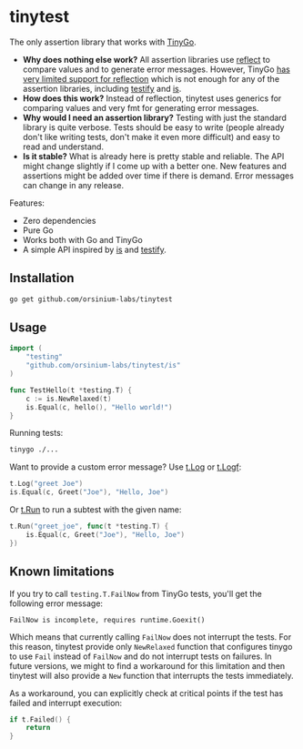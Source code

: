 # tinytest

The only assertion library that works with [TinyGo](https://tinygo.org/).

* **Why does nothing else work?** All assertion libraries use [reflect](https://pkg.go.dev/reflect) to compare values and to generate error messages. However, TinyGo [has very limited support for reflection](https://tinygo.org/docs/reference/lang-support/#reflection) which is not enough for any of the assertion libraries, including [testify](https://github.com/stretchr/testify) and [is](https://github.com/matryer/is).
* **How does this work?** Instead of reflection, tinytest uses generics for comparing values and very fmt for generating error messages.
* **Why would I need an assertion library?** Testing with just the standard library is quite verbose. Tests should be easy to write (people already don't like writing tests, don't make it even more difficult) and easy to read and understand.
* **Is it stable?** What is already here is pretty stable and reliable. The API might change slightly if I come up with a better one. New features and assertions might be added over time if there is demand. Error messages can change in any release.

Features:

* Zero dependencies
* Pure Go
* Works both with Go and TinyGo
* A simple API inspired by [is](https://github.com/matryer/is) and [testify](https://github.com/stretchr/testify).

## Installation

```bash
go get github.com/orsinium-labs/tinytest
```

## Usage

```go
import (
    "testing"
    "github.com/orsinium-labs/tinytest/is"
)

func TestHello(t *testing.T) {
    c := is.NewRelaxed(t)
    is.Equal(c, hello(), "Hello world!")
}
```

Running tests:

```bash
tinygo ./...
```

Want to provide a custom error message? Use [t.Log](https://pkg.go.dev/testing#T.Log) or [t.Logf](https://pkg.go.dev/testing#T.Logf):

```go
t.Log("greet Joe")
is.Equal(c, Greet("Joe"), "Hello, Joe")
```

Or [t.Run](https://pkg.go.dev/testing#T.Run) to run a subtest with the given name:

```go
t.Run("greet_joe", func(t *testing.T) {
    is.Equal(c, Greet("Joe"), "Hello, Joe")
})
```

## Known limitations

If you try to call `testing.T.FailNow` from TinyGo tests, you'll get the following error message:

```text
FailNow is incomplete, requires runtime.Goexit()
```

Which means that currently calling `FailNow` does not interrupt the tests. For this reason, tinytest provide only `NewRelaxed` function that configures tinygo to use `Fail` instead of `FailNow` and do not interrupt tests on failures. In future versions, we might to find a workaround for this limitation and then tinytest will also provide a `New` function that interrupts the tests immediately.

As a workaround, you can explicitly check at critical points if the test has failed and interrupt execution:

```go
if t.Failed() {
    return
}
```
